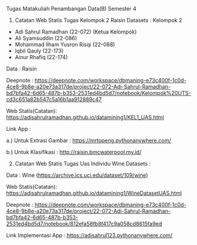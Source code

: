 Tugas Matakuliah Penambangan Data(B) Semester 4
1. Catatan Web Statis Tugas Kelompok 2 Raisin Datasets :
Kelompok 2
- Adi Sahrul Ramadhan (22-072) (Ketua Kelompok)
- Ali Syamsuddin (22-086)
- Mohammad Ilham Yusron Risqi (22-088)
- Iqbil Qauly (22-173)
- Ainur Rhafiq (22-174)

Data : Raisin

Deepnote : https://deepnote.com/workspace/dbmaning-e73c400f-1c0d-4ce8-9b8e-a20e73a317de/project/22-072-Adi-Sahrul-Ramadhan-bd7bfa42-6d65-487b-b353-2531ed4bd5d7/notebook/Kelompok%20UTS-cd3c651a82b547c5a16b1aa912889c47 

Web Statis(Catatan): https://adisahrulramadhan.github.io/datamining1/KEL1_UAS.html

Link App :

a.) Untuk Extrasi Gambar : https://mrtopeng.pythonanywhere.com/

b.) Untuk Klasifikasi : http://raisin.bmcwaterpool.my.id/

2. Catatan Web Statis Tugas Uas Individu Wine Datasets :
   
Data : Wine (https://archive.ics.uci.edu/dataset/109/wine)

Web Statis(Catatan): https://adisahrulramadhan.github.io/datamining1/WineDatasetUAS.html

Deepnote : https://deepnote.com/workspace/dbmaning-e73c400f-1c0d-4ce8-9b8e-a20e73a317de/project/22-072-Adi-Sahrul-Ramadhan-bd7bfa42-6d65-487b-b353-2531ed4bd5d7/notebook/812efa58fb8f417c9a058cd8615fa9ed

Link Implementasi App : https://adisahrul123.pythonanywhere.com/
